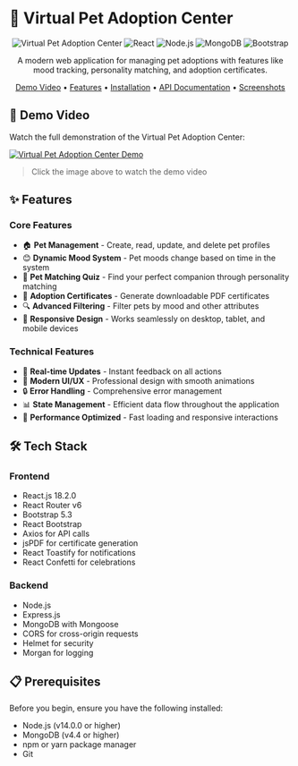 # 🐾 Virtual Pet Adoption Center

<div align="center">

![Virtual Pet Adoption Center](https://img.shields.io/badge/Pet%20Adoption-Center-blue?style=for-the-badge&logo=github)
![React](https://img.shields.io/badge/React-18.2.0-61DAFB?style=for-the-badge&logo=react)
![Node.js](https://img.shields.io/badge/Node.js-14+-339933?style=for-the-badge&logo=node.js)
![MongoDB](https://img.shields.io/badge/MongoDB-4.4+-47A248?style=for-the-badge&logo=mongodb)
![Bootstrap](https://img.shields.io/badge/Bootstrap-5.3-7952B3?style=for-the-badge&logo=bootstrap)

A modern web application for managing pet adoptions with features like mood tracking, personality matching, and adoption certificates.

[Demo Video](#-demo-video) • [Features](#-features) • [Installation](#-installation) • [API Documentation](#-api-documentation) • [Screenshots](#-screenshots)

</div>

## 🎥 Demo Video

Watch the full demonstration of the Virtual Pet Adoption Center:

[![Virtual Pet Adoption Center Demo](https://img.youtube.com/vi/YOUR_VIDEO_ID/maxresdefault.jpg)](https://www.youtube.com/watch?v=YOUR_VIDEO_ID)

> Click the image above to watch the demo video

## ✨ Features

### Core Features
- 🏠 **Pet Management** - Create, read, update, and delete pet profiles
- 😊 **Dynamic Mood System** - Pet moods change based on time in the system
- 🎯 **Pet Matching Quiz** - Find your perfect companion through personality matching
- 📜 **Adoption Certificates** - Generate downloadable PDF certificates
- 🔍 **Advanced Filtering** - Filter pets by mood and other attributes
- 📱 **Responsive Design** - Works seamlessly on desktop, tablet, and mobile devices

### Technical Features
- 🔄 **Real-time Updates** - Instant feedback on all actions
- 🎨 **Modern UI/UX** - Professional design with smooth animations
- 🔒 **Error Handling** - Comprehensive error management
- 📊 **State Management** - Efficient data flow throughout the application
- 🚀 **Performance Optimized** - Fast loading and responsive interactions

## 🛠️ Tech Stack

### Frontend
- React.js 18.2.0
- React Router v6
- Bootstrap 5.3
- React Bootstrap
- Axios for API calls
- jsPDF for certificate generation
- React Toastify for notifications
- React Confetti for celebrations

### Backend
- Node.js
- Express.js
- MongoDB with Mongoose
- CORS for cross-origin requests
- Helmet for security
- Morgan for logging

## 📋 Prerequisites

Before you begin, ensure you have the following installed:
- Node.js (v14.0.0 or higher)
- MongoDB (v4.4 or higher)
- npm or yarn package manager
- Git

